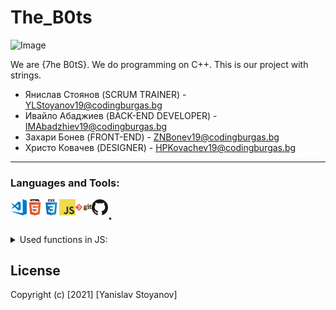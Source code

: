 # The_B0ts

![Image](https://user-images.githubusercontent.com/63719259/109427009-0f925d00-79f9-11eb-912a-96c4e68a2b68.png)

We are {7he B0tS}. We do programming on C++. This is our project with strings.

- Янислав Стоянов (SCRUM TRAINER) - YLStoyanov19@codingburgas.bg
- Ивайло Абаджиев (BACK-END DEVELOPER) - IMAbadzhiev19@codingburgas.bg
- Захари Бонев (FRONT-END) - ZNBonev19@codingburgas.bg
- Христо Ковачев (DESIGNER) - HPKovachev19@codingburgas.bg

---

### Languages and Tools:

<img align="left" alt="Visual Studio Code" width="26px" src="https://raw.githubusercontent.com/github/explore/80688e429a7d4ef2fca1e82350fe8e3517d3494d/topics/visual-studio-code/visual-studio-code.png" />
<img align="left" alt="HTML5" width="26px" src="https://raw.githubusercontent.com/github/explore/80688e429a7d4ef2fca1e82350fe8e3517d3494d/topics/html/html.png" />
<img align="left" alt="CSS3" width="26px" src="https://raw.githubusercontent.com/github/explore/80688e429a7d4ef2fca1e82350fe8e3517d3494d/topics/css/css.png" />
<img align="left" alt="JavaScript" width="26px" src="https://raw.githubusercontent.com/github/explore/80688e429a7d4ef2fca1e82350fe8e3517d3494d/topics/javascript/javascript.png" />
<img align="left" alt="Git" width="26px" src="https://raw.githubusercontent.com/github/explore/80688e429a7d4ef2fca1e82350fe8e3517d3494d/topics/git/git.png" />
<img align="left" alt="GitHub" width="26px" src="https://raw.githubusercontent.com/github/explore/78df643247d429f6cc873026c0622819ad797942/topics/github/github.png" />


.
---

<details>
  <summary>Used functions in JS:</summary>
  
<!--START_SECTION:activity-->
1. checkRegister() - checking for mistakes in register form
2. checkLogin() - chekcing for mistakes in login form
3. checkInfo() - checking for mistakes in signal form

<!--END_SECTION:activity-->

</details>


## License

Copyright (c) [2021] [Yanislav Stoyanov]
